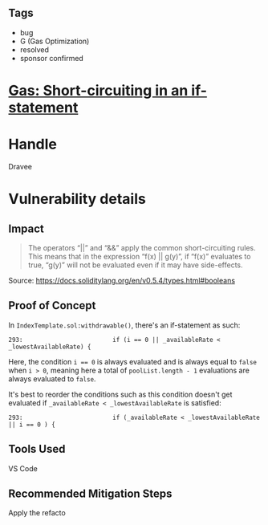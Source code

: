 ## Tags

- bug
- G (Gas Optimization)
- resolved
- sponsor confirmed

# [Gas: Short-circuiting in an if-statement](https://github.com/code-423n4/2022-01-insure-findings/issues/82) 

# Handle

Dravee


# Vulnerability details

## Impact
> The operators “||” and “&&” apply the common short-circuiting rules. This means that in the expression “f(x) || g(y)”, if “f(x)” evaluates to true, “g(y)” will not be evaluated even if it may have side-effects.

Source: https://docs.soliditylang.org/en/v0.5.4/types.html#booleans

## Proof of Concept
In `IndexTemplate.sol:withdrawable()`, there's an if-statement as such:
```
293:                         if (i == 0 || _availableRate < _lowestAvailableRate) {
```
Here, the condition `i == 0` is always evaluated and is always equal to `false` when `i > 0`, meaning here a total of `poolList.length - 1` evaluations are always evaluated to `false`.

It's best to reorder the conditions such as this condition doesn't get evaluated if `_availableRate < _lowestAvailableRate` is satisfied:
```
293:                         if (_availableRate < _lowestAvailableRate || i == 0 ) {
```

## Tools Used
VS Code

## Recommended Mitigation Steps
Apply the refacto

